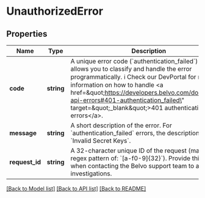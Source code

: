 # UnauthorizedError

## Properties
Name | Type | Description | Notes
------------ | ------------- | ------------- | -------------
**code** | **string** | A unique error code (&#x60;authentication_failed&#x60;) that allows you to classify and handle the error programmatically.   ℹ️ Check our DevPortal for more information on how to handle &lt;a href&#x3D;\&quot;https://developers.belvo.com/docs/belvo-api-errors#401-authentication_failed\&quot; target&#x3D;\&quot;_blank\&quot;&gt;401 authentication_failed errors&lt;/a&gt;. | [optional] 
**message** | **string** | A short description of the error.    For &#x60;authentication_failed&#x60; errors, the description is:    - &#x60;Invalid Secret Keys&#x60;. | [optional] 
**request_id** | **string** | A 32-character unique ID of the request (matching a regex pattern of: &#x60;[a-f0-9]{32}&#x60;). Provide this ID when contacting the Belvo support team to accelerate investigations. | [optional] 

[[Back to Model list]](../../README.md#documentation-for-models) [[Back to API list]](../../README.md#documentation-for-api-endpoints) [[Back to README]](../../README.md)

